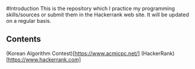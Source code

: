 #Introduction
This is the repository which I practice my programming skills/sources or submit them in the Hackerrank web site.
It will be updated on a regular basis.

Contents
---

(Korean Algorithm Contest)[https://www.acmicpc.net/]
(HackerRank)[https://www.hackerrank.com]
